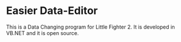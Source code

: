 # Easier Data-Editor
This is a Data Changing program for Little Fighter 2. It is developed in VB.NET and it is open source. 
